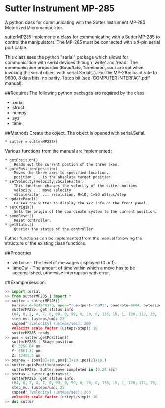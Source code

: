 Sutter Instrument MP-285
========================

A python class for communicating with the Sutter Instrument MP-285 Motorized Micromanipulator. 

sutterMP285 implements a class for communicating with a Sutter MP-285 to control the manipulators. The MP-285   must be connected with a 9-pin serial port cable. 

This class uses the python "serial" package which allows for communication with serial devices through 'write' and 'read'. The communication properties (BaudRate, Terminator, etc.) are set when invoking the serial object with serial.Serial(..). For the MP-285: baud rate to 9600, 8 data bits, no parity, 1 stop bit (see 'COMPUTER INTERFAC1.pdf' manual). 

##Requires
The following python packages are required by the class. 

* serial
* struct
* numpy
* sys
* time

##Methods
  Create the object. The object is opened with serial.Serial.

    * sutter = sutterMP285()

  Various functions from the manual are implemented :

    * getPosition()
		Reads out the current postion of the three axes. 
    * gotoPosition(position)
		Moves the three axes to specified location.
		position ... is the absolute target position
    * setVelocity(velocity,vScaleFactor)
		This function changes the velocity of the sutter motions
		velocity ... move velocity
		vScaleFactor ... resolution, 0=10, 1=50 uSteps/step
    * updatePanel()
		Causes the Sutter to display the XYZ info on the front panel.
    * setOrigin()
		Sets the origin of the coordinate system to the current position.
    * sendReset()
		Reset controller. 
    * getStatus()
		Queries the status of the controller. 

Futher functions can be implemented from the manual following the structure of the existing class functions. 

##Properties

* verbose - The level of messages displayed (0 or 1). 
* timeOut - The amount of time within which a move has to be accomplished, otherwise interruption with error. 

##Example session:

```python
>> import serial
>> from sutterMP285_1 import *
>> sutter = sutterMP285()
   Serial<id=0x4548370, open=True>(port='COM1', baudrate=9600, bytesize=8, parity='N', stopbits=1, timeout=30, xonxoff=False, rtscts=False, dsrdtr=False)
   sutterMP285: get status info
   (64, 0, 2, 4, 7, 0, 99, 0, 99, 0, 20, 0, 136, 19, 1, 120, 112, 23, 16, 39, 80, 0, 0, 0, 25, 0, 4, 0, 200, 0, 84, 1)
   step_mul (usteps/um): 25
   xspeed" [velocity] (usteps/sec): 200
   velocity scale factor (usteps/step): 10
   sutterMP285 ready
>> pos = sutter.getPosition()
   sutterMP285 : Stage position
   X: 3258.64 um
   Y: 5561.32 um
   Z: 12482.5 um
>> posnew = (pos[0]+10.,pos[1]+10.,pos[2]+10.)
>> sutter.gotoPosition(posnew)
   sutterMP285: Sutter move completed in (0.24 sec)
>> status = sutter.getStatus()
   sutterMP285: get status info
   (64, 0, 2, 4, 7, 0, 99, 0, 99, 0, 20, 0, 136, 19, 1, 120, 112, 23, 16, 39, 80, 0, 0, 0, 25, 0, 4, 0, 200, 0, 84, 1)
   step_mul (usteps/um): 25
   xspeed" [velocity] (usteps/sec): 200
   velocity scale factor (usteps/step): 10
>> del sutter
```


